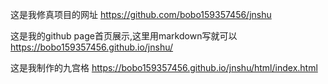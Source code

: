 这是我修真项目的网址
https://github.com/bobo159357456/jnshu

这是我的github page首页展示,这里用markdown写就可以
https://bobo159357456.github.io/jnshu/

这是我制作的九宫格
https://bobo159357456.github.io/jnshu/html/index.html